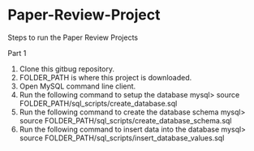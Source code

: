 # Paper-Review-Project

Steps to run the Paper Review Projects

Part 1
1. Clone this gitbug repository.
2. FOLDER_PATH is where this project is downloaded.
3. Open MySQL command line client. 
4. Run the following command to setup the database
   mysql> source FOLDER_PATH/sql_scripts/create_database.sql
5. Run the following command to create the database schema
   mysql> source FOLDER_PATH/sql_scripts/create_database_schema.sql
6. Run the following command to insert data into the database
   mysql> source FOLDER_PATH/sql_scripts/insert_database_values.sql